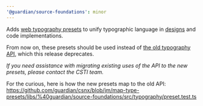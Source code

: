 ```yaml
---
'@guardian/source-foundations': minor
---
```


Adds [web typography presets](https://guardian.github.io/storybooks/?path=/story/source-foundations_typography--presets) to unify typographic language in [designs](https://www.theguardian.design/2a1e5182b/p/01555f-typography-presets/b/830670) and code implementations.

From now on, these presets should be used instead of [the old typography API](https://guardian.github.io/storybooks/?path=/docs/source-foundations_typography-api-deprecated--docs), which this release deprecates.

_If you need assistance with migrating existing uses of the API to the new presets, please contact the CSTI team._

For the curious, here is how the new presets map to the old API:
https://github.com/guardian/csnx/blob/jm/map-type-presets/libs/%40guardian/source-foundations/src/typography/preset.test.ts
